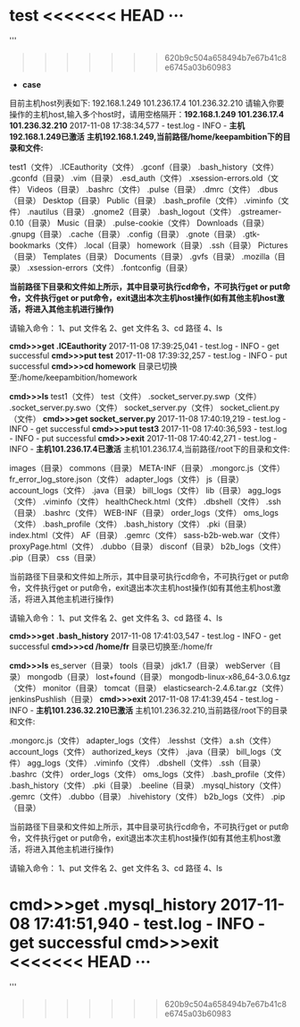 ﻿**test**
<<<<<<< HEAD
···
=======
'''
>>>>>>> 620b9c504a658494b7e67b41c8e6745a03b60983
 - **case**

目前主机host列表如下:
192.168.1.249
101.236.17.4
101.236.32.210
请输入你要操作的主机host,输入多个host时，请用空格隔开：**192.168.1.249 101.236.17.4 101.236.32.210**
2017-11-08 17:38:34,577 - test.log - INFO - **主机192.168.1.249已激活**
**主机192.168.1.249,当前路径/home/keepambition下的目录和文件:**

test1（文件）
.ICEauthority（文件）
.gconf（目录）
.bash_history（文件）
.gconfd（目录）
.vim（目录）
.esd_auth（文件）
.xsession-errors.old（文件）
Videos（目录）
.bashrc（文件）
.pulse（目录）
.dmrc（文件）
.dbus（目录）
Desktop（目录）
Public（目录）
.bash_profile（文件）
.viminfo（文件）
.nautilus（目录）
.gnome2（目录）
.bash_logout（文件）
.gstreamer-0.10（目录）
Music（目录）
.pulse-cookie（文件）
Downloads（目录）
.gnupg（目录）
.cache（目录）
.config（目录）
.gnote（目录）
.gtk-bookmarks（文件）
.local（目录）
homework（目录）
.ssh（目录）
Pictures（目录）
Templates（目录）
Documents（目录）
.gvfs（目录）
.mozilla（目录）
.xsession-errors（文件）
.fontconfig（目录）


**当前路径下目录和文件如上所示，其中目录可执行cd命令，不可执行get or put命令，文件执行get or put命令，exit退出本次主机host操作(如有其他主机host激活，将进入其他主机进行操作)**

请输入命令：
    1、put 文件名
    2、get 文件名
    3、cd  路径
    4、ls
        
**cmd>>>get .ICEauthority**
2017-11-08 17:39:25,041 - test.log - INFO - get successful
**cmd>>>put test**
2017-11-08 17:39:32,257 - test.log - INFO - put successful
**cmd>>>cd homework**
目录已切换至:/home/keepambition/homework

**cmd>>>ls**
test1（文件）
test（文件）
.socket_server.py.swp（文件）
.socket_server.py.swo（文件）
socket_server.py（文件）
socket_client.py（文件）
**cmd>>>get socket_server.py**
2017-11-08 17:40:19,219 - test.log - INFO - get successful
**cmd>>>put test3**
2017-11-08 17:40:36,593 - test.log - INFO - put successful
**cmd>>>exit**
2017-11-08 17:40:42,271 - test.log - INFO - **主机101.236.17.4已激活**
主机101.236.17.4,当前路径/root下的目录和文件:

images（目录）
commons（目录）
META-INF（目录）
.mongorc.js（文件）
fr_error_log_store.json（文件）
adapter_logs（文件）
js（目录）
account_logs（文件）
.java（目录）
bill_logs（文件）
lib（目录）
agg_logs（文件）
.viminfo（文件）
healthCheck.html（文件）
.dbshell（文件）
.ssh（目录）
.bashrc（文件）
WEB-INF（目录）
order_logs（文件）
oms_logs（文件）
.bash_profile（文件）
.bash_history（文件）
.pki（目录）
index.html（文件）
AF（目录）
.gemrc（文件）
sass-b2b-web.war（文件）
proxyPage.html（文件）
.dubbo（目录）
disconf（目录）
b2b_logs（文件）
.pip（目录）
css（目录）


当前路径下目录和文件如上所示，其中目录可执行cd命令，不可执行get or put命令，文件执行get or put命令，exit退出本次主机host操作(如有其他主机host激活，将进入其他主机进行操作)

请输入命令：
    1、put 文件名
    2、get 文件名
    3、cd  路径
    4、ls
        
**cmd>>>get .bash_history**
2017-11-08 17:41:03,547 - test.log - INFO - get successful
**cmd>>>cd /home/fr**
目录已切换至:/home/fr

**cmd>>>ls**
es_server（目录）
tools（目录）
jdk1.7（目录）
webServer（目录）
mongodb（目录）
lost+found（目录）
mongodb-linux-x86_64-3.0.6.tgz（文件）
monitor（目录）
tomcat（目录）
elasticsearch-2.4.6.tar.gz（文件）
jenkinsPushlish（目录）
**cmd>>>exit**
2017-11-08 17:41:39,454 - test.log - INFO - **主机101.236.32.210已激活**
主机101.236.32.210,当前路径/root下的目录和文件:

.mongorc.js（文件）
adapter_logs（文件）
.lesshst（文件）
a.sh（文件）
account_logs（文件）
authorized_keys（文件）
.java（目录）
bill_logs（文件）
agg_logs（文件）
.viminfo（文件）
.dbshell（文件）
.ssh（目录）
.bashrc（文件）
order_logs（文件）
oms_logs（文件）
.bash_profile（文件）
.bash_history（文件）
.pki（目录）
.beeline（目录）
.mysql_history（文件）
.gemrc（文件）
.dubbo（目录）
.hivehistory（文件）
b2b_logs（文件）
.pip（目录）


当前路径下目录和文件如上所示，其中目录可执行cd命令，不可执行get or put命令，文件执行get or put命令，exit退出本次主机host操作(如有其他主机host激活，将进入其他主机进行操作)

请输入命令：
    1、put 文件名
    2、get 文件名
    3、cd  路径
    4、ls
        
**cmd>>>get .mysql_history**
2017-11-08 17:41:51,940 - test.log - INFO - get successful
**cmd>>>exit**
<<<<<<< HEAD
···
=======
'''
>>>>>>> 620b9c504a658494b7e67b41c8e6745a03b60983
